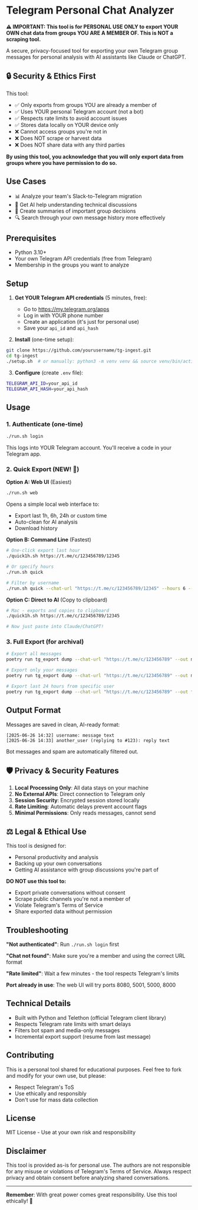 # Telegram Personal Chat Analyzer

**⚠️ IMPORTANT: This tool is for PERSONAL USE ONLY to export YOUR OWN chat data from groups YOU ARE A MEMBER OF. This is NOT a scraping tool.**

A secure, privacy-focused tool for exporting your own Telegram group messages for personal analysis with AI assistants like Claude or ChatGPT.

## 🔒 Security & Ethics First

This tool:
- ✅ Only exports from groups YOU are already a member of
- ✅ Uses YOUR personal Telegram account (not a bot)
- ✅ Respects rate limits to avoid account issues
- ✅ Stores data locally on YOUR device only
- ❌ Cannot access groups you're not in
- ❌ Does NOT scrape or harvest data
- ❌ Does NOT share data with any third parties

**By using this tool, you acknowledge that you will only export data from groups where you have permission to do so.**

## Use Cases

- 📊 Analyze your team's Slack-to-Telegram migration
- 🧠 Get AI help understanding technical discussions
- 📝 Create summaries of important group decisions
- 🔍 Search through your own message history more effectively

## Prerequisites

- Python 3.10+
- Your own Telegram API credentials (free from Telegram)
- Membership in the groups you want to analyze

## Setup

1. **Get YOUR Telegram API credentials** (5 minutes, free):
   - Go to https://my.telegram.org/apps
   - Log in with YOUR phone number
   - Create an application (it's just for personal use)
   - Save your `api_id` and `api_hash`

2. **Install** (one-time setup):
```bash
git clone https://github.com/yourusername/tg-ingest.git
cd tg-ingest
./setup.sh  # or manually: python3 -m venv venv && source venv/bin/activate && pip install poetry && poetry install
```

3. **Configure** (create `.env` file):
```bash
TELEGRAM_API_ID=your_api_id
TELEGRAM_API_HASH=your_api_hash
```

## Usage

### 1. Authenticate (one-time)

```bash
./run.sh login
```

This logs into YOUR Telegram account. You'll receive a code in your Telegram app.

### 2. Quick Export (NEW! 🚀)

**Option A: Web UI** (Easiest)
```bash
./run.sh web
```
Opens a simple local web interface to:
- Export last 1h, 6h, 24h or custom time
- Auto-clean for AI analysis
- Download history

**Option B: Command Line** (Fastest)
```bash
# One-click export last hour
./quick1h.sh https://t.me/c/123456789/12345

# Or specify hours
./run.sh quick

# Filter by username
./run.sh quick --chat-url "https://t.me/c/123456789/12345" --hours 6 --username YOUR_USERNAME
```

**Option C: Direct to AI** (Copy to clipboard)
```bash
# Mac - exports and copies to clipboard
./quick1h.sh https://t.me/c/123456789/12345

# Now just paste into Claude/ChatGPT!
```

### 3. Full Export (for archival)

```bash
# Export all messages
poetry run tg_export dump --chat-url "https://t.me/c/123456789" --out my_archive.jsonl

# Export only your messages
poetry run tg_export dump --chat-url "https://t.me/c/123456789" --out my_messages.jsonl --username YOUR_USERNAME

# Export last 24 hours from specific user
poetry run tg_export dump --chat-url "https://t.me/c/123456789" --out filtered.jsonl --last 24h --username THEIR_USERNAME
```

## Output Format

Messages are saved in clean, AI-ready format:
```
[2025-06-26 14:32] username: message text
[2025-06-26 14:33] another_user (replying to #123): reply text
```

Bot messages and spam are automatically filtered out.

## 🛡️ Privacy & Security Features

1. **Local Processing Only**: All data stays on your machine
2. **No External APIs**: Direct connection to Telegram only
3. **Session Security**: Encrypted session stored locally
4. **Rate Limiting**: Automatic delays prevent account flags
5. **Minimal Permissions**: Only reads messages, cannot send

## ⚖️ Legal & Ethical Use

This tool is designed for:
- Personal productivity and analysis
- Backing up your own conversations
- Getting AI assistance with group discussions you're part of

**DO NOT use this tool to:**
- Export private conversations without consent
- Scrape public channels you're not a member of
- Violate Telegram's Terms of Service
- Share exported data without permission

## Troubleshooting

**"Not authenticated"**: Run `./run.sh login` first

**"Chat not found"**: Make sure you're a member and using the correct URL format

**"Rate limited"**: Wait a few minutes - the tool respects Telegram's limits

**Port already in use**: The web UI will try ports 8080, 5001, 5000, 8000

## Technical Details

- Built with Python and Telethon (official Telegram client library)
- Respects Telegram rate limits with smart delays
- Filters bot spam and media-only messages
- Incremental export support (resume from last message)

## Contributing

This is a personal tool shared for educational purposes. Feel free to fork and modify for your own use, but please:
- Respect Telegram's ToS
- Use ethically and responsibly
- Don't use for mass data collection

## License

MIT License - Use at your own risk and responsibility

## Disclaimer

This tool is provided as-is for personal use. The authors are not responsible for any misuse or violations of Telegram's Terms of Service. Always respect privacy and obtain consent before analyzing shared conversations.

---

**Remember**: With great power comes great responsibility. Use this tool ethically! 🙏